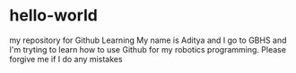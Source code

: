 # hello-world
my repository for Github Learning
My name is Aditya and I go to GBHS and I'm tryting to learn how to use Github for my robotics programming. Please forgive me if I do any mistakes

